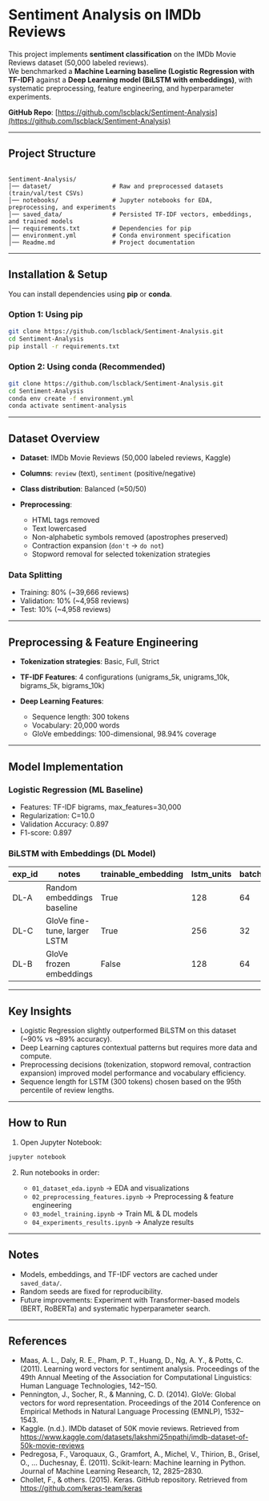 # Sentiment Analysis on IMDb Reviews 

This project implements **sentiment classification** on the IMDb Movie Reviews dataset (50,000 labeled reviews).  
We benchmarked a **Machine Learning baseline (Logistic Regression with TF-IDF)** against a **Deep Learning model (BiLSTM with embeddings)**, with systematic preprocessing, feature engineering, and hyperparameter experiments.  

 **GitHub Repo**: [https://github.com/lscblack/Sentiment-Analysis](https://github.com/lscblack/Sentiment-Analysis)  

---

## Project Structure  

```

Sentiment-Analysis/
│── dataset/                 # Raw and preprocessed datasets (train/val/test CSVs)
│── notebooks/               # Jupyter notebooks for EDA, preprocessing, and experiments
│── saved_data/              # Persisted TF-IDF vectors, embeddings, and trained models
│── requirements.txt         # Dependencies for pip
│── environment.yml          # Conda environment specification
│── Readme.md                # Project documentation

````

---

## Installation & Setup  

You can install dependencies using **pip** or **conda**.  

### Option 1: Using pip  
```bash
git clone https://github.com/lscblack/Sentiment-Analysis.git
cd Sentiment-Analysis
pip install -r requirements.txt
````

### Option 2: Using conda (Recommended)

```bash
git clone https://github.com/lscblack/Sentiment-Analysis.git
cd Sentiment-Analysis
conda env create -f environment.yml
conda activate sentiment-analysis
```

---

##  Dataset Overview

* **Dataset**: IMDb Movie Reviews (50,000 labeled reviews, Kaggle)
* **Columns**: `review` (text), `sentiment` (positive/negative)
* **Class distribution**: Balanced (≈50/50)
* **Preprocessing**:

  * HTML tags removed
  * Text lowercased
  * Non-alphabetic symbols removed (apostrophes preserved)
  * Contraction expansion (`don't` → `do not`)
  * Stopword removal for selected tokenization strategies

### Data Splitting

* Training: 80% (~39,666 reviews)
* Validation: 10% (~4,958 reviews)
* Test: 10% (~4,958 reviews)

---

##   Preprocessing & Feature Engineering

* **Tokenization strategies**: Basic, Full, Strict
* **TF-IDF Features**: 4 configurations (unigrams_5k, unigrams_10k, bigrams_5k, bigrams_10k)
* **Deep Learning Features**:

  * Sequence length: 300 tokens
  * Vocabulary: 20,000 words
  * GloVe embeddings: 100-dimensional, 98.94% coverage

---

## Model Implementation

### Logistic Regression (ML Baseline)

* Features: TF-IDF bigrams, max_features=30,000
* Regularization: C=10.0
* Validation Accuracy: 0.897
* F1-score: 0.897

### BiLSTM with Embeddings (DL Model)

| exp_id | notes                        | trainable_embedding | lstm_units | batch | lr     | val_accuracy | val_f1_macro | val_logloss | best_epoch |
| ------ | ---------------------------- | ------------------- | ---------- | ----- | ------ | ------------ | ------------ | ----------- | ---------- |
| DL-A   | Random embeddings baseline   |   True              | 128        | 64    | 0.0010 | 0.8246       | 0.8245       | 0.4066      | 5          |
| DL-C   | GloVe fine-tune, larger LSTM |   True              | 256        | 32    | 0.0001 | 0.8145       | 0.8144       | 0.3917      | 9          |
| DL-B   | GloVe frozen embeddings      |   False             | 128        | 64    | 0.0005 | 0.7268       | 0.7247       | 0.5329      | 9          |

---

##  Key Insights

* Logistic Regression slightly outperformed BiLSTM on this dataset (~90% vs ~89% accuracy).
* Deep Learning captures contextual patterns but requires more data and compute.
* Preprocessing decisions (tokenization, stopword removal, contraction expansion) improved model performance and vocabulary efficiency.
* Sequence length for LSTM (300 tokens) chosen based on the 95th percentile of review lengths.

---

##  How to Run

1. Open Jupyter Notebook:

```bash
jupyter notebook
```

2. Run notebooks in order:

   * `01_dataset_eda.ipynb` → EDA and visualizations
   * `02_preprocessing_features.ipynb` → Preprocessing & feature engineering
   * `03_model_training.ipynb` → Train ML & DL models
   * `04_experiments_results.ipynb` → Analyze results

---

##  Notes

* Models, embeddings, and TF-IDF vectors are cached under `saved_data/`.
* Random seeds are fixed for reproducibility.
* Future improvements: Experiment with Transformer-based models (BERT, RoBERTa) and systematic hyperparameter search.

---

## References
- Maas, A. L., Daly, R. E., Pham, P. T., Huang, D., Ng, A. Y., & Potts, C. (2011). Learning word vectors for sentiment analysis. Proceedings of the 49th Annual Meeting of the Association for Computational Linguistics: Human Language Technologies, 142–150.  
- Pennington, J., Socher, R., & Manning, C. D. (2014). GloVe: Global vectors for word representation. Proceedings of the 2014 Conference on Empirical Methods in Natural Language Processing (EMNLP), 1532–1543.  
- Kaggle. (n.d.). IMDb dataset of 50K movie reviews. Retrieved from https://www.kaggle.com/datasets/lakshmi25npathi/imdb-dataset-of-50k-movie-reviews  
- Pedregosa, F., Varoquaux, G., Gramfort, A., Michel, V., Thirion, B., Grisel, O., … Duchesnay, É. (2011). Scikit-learn: Machine learning in Python. Journal of Machine Learning Research, 12, 2825–2830.  
- Chollet, F., & others. (2015). Keras. GitHub repository. Retrieved from https://github.com/keras-team/keras  


